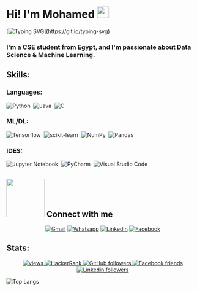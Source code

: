 <h1 align="left">
Hi! I'm Mohamed  <img src="https://media.giphy.com/media/hvRJCLFzcasrR4ia7z/giphy.gif" width="30">
</h1>

[![Typing SVG](https://readme-typing-svg.herokuapp.com?font=Fira+Code&pause=1000&color=00F700&width=436&lines=Welcome+To+my+Github+Profile+.+.+.;I'm+interested+in+DS+%26+ML.)](https://git.io/typing-svg)


### I'm a CSE student from Egypt, and I'm passionate about Data Science & Machine Learning.

## Skills:
### Languages:
![Python](https://img.shields.io/badge/Python-3776AB?style=for-the-badge&logo=python&logoColor=white)&nbsp;
![Java](https://img.shields.io/badge/Java-ED8B00?style=for-the-badge&logo=java&logoColor=white)&nbsp;
![C](https://img.shields.io/badge/C-283395?style=for-the-badge&logo=C&logoColor=white)&nbsp;
### ML/DL:
![Tensorflow](https://img.shields.io/badge/TensorFlow-FF6F00?style=for-the-badge&logo=tensorflow&logoColor=white)&nbsp;
![scikit-learn](https://img.shields.io/badge/scikit--learn-%23F7931E.svg?style=for-the-badge&logo=scikit-learn&logoColor=white)&nbsp;
![NumPy](https://img.shields.io/badge/numpy-%23013243.svg?style=for-the-badge&logo=numpy&logoColor=white)&nbsp;
![Pandas](https://img.shields.io/badge/pandas-%23150458.svg?style=for-the-badge&logo=pandas&logoColor=white)&nbsp;
### IDES:
![Jupyter Notebook](https://img.shields.io/badge/jupyter-%23FA0F00.svg?style=for-the-badge&logo=jupyter&logoColor=white)&nbsp;
![PyCharm](https://img.shields.io/badge/pycharm-143?style=for-the-badge&logo=pycharm&logoColor=black&color=black&labelColor=green)&nbsp;
![Visual Studio Code](https://img.shields.io/badge/Visual%20Studio%20Code-0078d7.svg?style=for-the-badge&logo=visual-studio-code&logoColor=white)&nbsp;


## <picture> <img src="https://github.com/7oSkaaa/7oSkaaa/blob/main/Images/Connect-with-me.gif?raw=true" width="100px"> </picture> Connect with me
<p align="center">
    <a href="mailto:monafe301@gmail.com"><img img src="https://img.shields.io/badge/gmail-%23EA4335.svg?style=plastic&logo=gmail&logoColor=white" alt="Gmail"/></a>
    <a href="https://wa.me/+201129330746"><img src="https://img.shields.io/badge/whatsapp-%2325D366.svg?style=plastic&logo=whatsapp&logoColor=white" alt="Whatsapp"/></a>
    <a href="hhttps://www.linkedin.com/in/monafea01"><img src="https://img.shields.io/badge/linkedin-%230A66C2.svg?style=plastic&logo=linkedin&logoColor=white" alt="LinkedIn"/></a>
    <a href="https://www.facebook.com/monafea01"><img src="https://img.shields.io/badge/facebook-%231877F2.svg?style=plastic&logo=facebook&logoColor=white" alt="Facebook"/></a>
</p>

## Stats:
<p align="center">
  <a href="https://github.com/MoNafea01/MoNafea01">
    <img src="https://komarev.com/ghpvc/?username=MoNafea01&color=0d1117" alt="views" />
  </a>
  <a href="https://www.hackerrank.com/MoNafea01">
    <img alt="HackerRank" src="https://img.shields.io/badge/hackerrank-20+-green?color=0d1117&logo=hackerrank">
  </a>
  <a href="https://github.com/MoNafea01?tab=followers">
    <img alt="GitHub followers" src="https://img.shields.io/github/followers/MoNafea01?color=0d1117&logo=github">
  </a>
    <a href="https://web.facebook.com/monafea01">
    <img alt="Facebook friends" src="https://img.shields.io/badge/friends-4.5K-blue?color=0d1117&logo=facebook">
  </a>
  <a href="https://www.linkedin.com/in/monafea01/">
    <img alt="Linkedin followers" src="https://img.shields.io/badge/followers-453-blue?color=0d1117&logo=linkedin">
  </a>

![Top Langs](https://github-readme-stats.vercel.app/api/top-langs/?username=MoNafea01&layout=compact)
</p>
